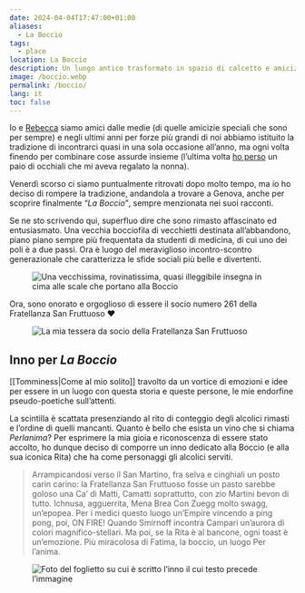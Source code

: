 ```yaml
---
date: 2024-04-04T17:47:00+01:00
aliases:
  - La Boccio
tags:
  - place
location: La Boccio
description: Un luogo antico trasformato in spazio di calcetto e amicizia da persone meravigliose
image: /boccio.webp
permalink: /boccio/
lang: it
toc: false
---
```

Io e [Rebecca](https://instagram.com/bruschettaarebeccaa '@bruschettaarebeccaa su Instagram') siamo amici dalle medie (di quelle amicizie speciali che sono per sempre) e negli ultimi anni per forze più grandi di noi abbiamo istituito la tradizione di incontrarci quasi in una sola occasione all’anno, ma ogni volta finendo per combinare cose assurde insieme (l’ultima volta [ho perso](/occhiali-sole#l’ennesimo-smarrimento) un paio di occhiali che mi aveva regalato la nonna).

Venerdì scorso ci siamo puntualmente ritrovati dopo molto tempo, ma io ho deciso di rompere la tradizione, andandola a trovare a Genova, anche per scoprire finalmente <q><cite>La Boccio</cite></q>, sempre menzionata nei suoi racconti.

Se ne sto scrivendo qui, superfluo dire che sono rimasto affascinato ed entusiasmato. Una vecchia bocciofila di vecchietti destinata all’abbandono, piano piano sempre più frequentata da studenti di medicina, di cui uno dei poli è a due passi. Ora è luogo del meraviglioso incontro-scontro generazionale che caratterizza le sfide sociali più belle e divertenti.

<figure>
	<img src='{{ image }}' alt='Una vecchissima, rovinatissima, quasi illeggibile insegna in cima alle scale che portano alla Boccio'>
</figure>

Ora, sono onorato e orgoglioso di essere il socio numero 261 della Fratellanza San Fruttuoso ❤️

<figure>
	<img src='boccio-tessera.webp' alt='La mia tessera da socio della Fratellanza San Fruttuoso'>
</figure>

## Inno per <cite>La Boccio</cite>

[[Tomminess|Come al mio solito]] travolto da un vortice di emozioni e idee per essere in un luogo con questa storia e queste persone, le mie endorfine pseudo-poetiche sull’attenti.

La scintilla è scattata presenziando al rito di conteggio degli alcolici rimasti e l’ordine di quelli mancanti. Quanto è bello che esista un vino che si chiama <cite>Perlanima</cite>? Per esprimere la mia gioia e riconoscenza di essere stato accolto, ho dunque deciso di comporre un inno dedicato alla Boccio (e alla sua iconica Rita) che ha come personaggi gli alcolici serviti.

> Arrampicandosi verso il San Martino,
> fra selva e cinghiali un posto carin carino:
> la Fratellanza San Fruttuoso
> fosse un pasto sarebbe goloso
> una Ca’ di Matti, Camatti soprattutto,
> con zio Martini bevon di tutto.
> Ichnusa, agguerrita, Mena Brea
> Con Zuegg molto swagg, un’epopea.
> Per i medici questo luogo un’Empire
> vincendo a ping pong, poi, ON FIRE!
> Quando Smirnoff incontra Campari
> un’aurora di colori magnifico-stellari.
> Ma poi, se la Rita è al bancone,
> ogni toast è un’emozione.
> Più miracolosa di Fatima,
> la boccio, un luogo Per l’anima.

<figure>
	<img title='boccio-inno.webp' alt='Foto del foglietto su cui è scritto l’inno il cui testo precede l’immagine'>
</figure>
